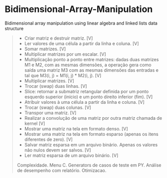 # Bidimensional-Array-Manipulation
Bidimensional array manipulation using linear algebra and linked lists data structure

> - Criar matriz e destruir matriz. [V]
> - Ler valores de uma célula a partir da linha e coluna. [V]
> - Somar matrizes. [V]
> - Multiplicar matrizes por um escalar. [V]
> - Multiplicação ponto a ponto entre matrizes: dadas duas matrizes M1 e M2, com as mesmas dimensões, a operação gera como saída uma matriz M3 com as mesmas dimensões das entradas e tal que M3(i, j) = M1(i, j) * M2(i, j). [V]
> - Multiplicar matrizes. [V]
> - Trocar (swap) duas linhas. [V]
> - Slice: retornar a submatriz retangular definida por um ponto esquerdo superior (início) e um ponto direito inferior (fim). [V]
> - Atribuir valores à uma célula a partir da linha e coluna. [V]
> - Trocar (swap) duas colunas. [V]
> - Transpor uma matriz. [V]
> - Realizar a convolução de uma matriz por outra matriz chamada de kernel [V]
> - Mostrar uma matriz na tela em formato denso. [V]
> - Mostrar uma matriz na tela em formato esparso (apenas os itens diferentes de zero). [V]
> - Salvar matriz esparsa em um arquivo binário. Apenas os valores não nulos devem ser salvos. [V]
> - Ler matriz esparsa de um arquivo binário. [V]
>
> Complexidade.
> Menu C.
> Generators de casos de teste em PY.
> Análise de desempenho com relatório.
> Otimizacao.